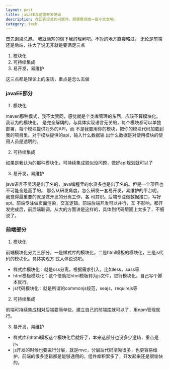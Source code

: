```yaml
---
layout: post
title: javaEE与前端开发简谈
description: 在回答梁总的问题时，顺便整理成一篇小文章吧。
category: tech
---
```


首先谢梁总邀。
我就简短的谈下我的理解吧。不对的地方直接略过。
无论是前端还是后端，往大了说无非就是要满足三点

1. 模块化
2. 可持续集成
3. 易开发，易维护

这三点都是理论上的废话，重点是怎么去做

### javaEE部分

1. 模块化

maven那种模式，我不太赞同，感觉就是个类库管理的东西，应该不算模块化。我认为的模块化，
是完全解耦的，与具体实现语言无关的，每个模块都可以单独部署，每个模块提供对外的API，而
不是我要用你的模块，把你的模块代码加载到我的项目里。对于模块提供的api，输入什么数据输
出什么数据是对使用模块的使用人员是透明的。

2. 可持续集成

如果是我认为的那种模块化，可持续集成貌似没问题，做好api规划就可以了

3. 易开发，易维护

java语言不灵活是出了名的，java编程里的水货多也是出了名的。但是一个项目也不可能全是高手的。
那么从研发角度，怎么研发一套易开发，易维护的平台呢。我觉得最重要的就是做开发的分离工作，各
司其职。后端专注做数据接口，写好api。前端专注做页面渲染，交互逻辑。前端后端开发可以并行，互
不影响，都开发完成后，前后端联调。从大的方面讲是这样的，具体到代码层面上太多了，不细说了。


### 前端部分

1. 模块化

前端模块化分为三部分，一是样式库的模块化，二是html模板的模块化，三是js代码的模块化。具体实现方
式大体说说吧。

- 样式库模块化：就是css分离，根据需求引入，比如less，sass等
- html模板模块化：这个借助把html模板转为js文件，进行模块化，自己写个脚本就行。
- js代码模块化：就是所谓的commonjs规范，seajs，requirejs等

2. 可持续集成

前端可持续集成相对后端要简单些，建立自己的前端库就可以了，用npm管理就行。

3. 易开发，易维护

- 样式库和html模板这个模块化后就好了，本来这部分也没多少逻辑，重点是js。
- js开发的时候也要进行分层，就是mvc，分层后代码清晰很多，也更容易维护。前端的很多逻辑都是能够通用的。组件库积累多了，开发起来还是很愉快的。

